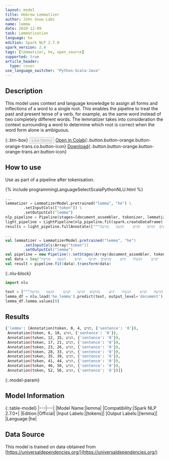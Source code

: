 ```yaml
---
layout: model
title: Hebrew Lemmatizer
author: John Snow Labs
name: lemma
date: 2020-12-09
task: Lemmatization
language: he
edition: Spark NLP 2.7.0
spark_version: 2.4
tags: [lemmatizer, he, open_source]
supported: true
article_header:
  type: cover
use_language_switcher: "Python-Scala-Java"
---
```


## Description

This model uses context and language knowledge to assign all forms and inflections of a word to a single root. This enables the pipeline to treat the past and present tense of a verb, for example, as the same word instead of two completely different words. The lemmatizer takes into consideration the context surrounding a word to determine which root is correct when the word form alone is ambiguous.

{:.btn-box}
<button class="button button-orange" disabled>Live Demo</button>
[Open in Colab](https://colab.research.google.com/github/JohnSnowLabs/spark-nlp-workshop/blob/b2eb08610dd49d5b15077cc499a94b4ec1e8b861/jupyter/annotation/english/model-downloader/Create%20custom%20pipeline%20-%20NerDL.ipynb){:.button.button-orange.button-orange-trans.co.button-icon}
[Download](https://s3.amazonaws.com/auxdata.johnsnowlabs.com/public/models/lemma_he_2.7.0_2.4_1607522684355.zip){:.button.button-orange.button-orange-trans.arr.button-icon}

## How to use

Use as part of a pipeline after tokenisation.

<div class="tabs-box" markdown="1">
{% include programmingLanguageSelectScalaPythonNLU.html %}

```python
...
lemmatizer = LemmatizerModel.pretrained("lemma", "he") \
        .setInputCols(["token"]) \
        .setOutputCol("lemma")
nlp_pipeline = Pipeline(stages=[document_assembler, tokenizer, lemmatizer])
light_pipeline = LightPipeline(nlp_pipeline.fit(spark.createDataFrame([[""]]).toDF("text")))
results = light_pipeline.fullAnnotate(["""להגיש	הגישה	הגיש	הגשתי	יגיש	מגישים	הגישו	תגיש	הגשנו	מגישה"""])

```
```scala
...
val lemmatizer = LemmatizerModel.pretrained("lemma", "he")
        .setInputCols(Array("token"))
        .setOutputCol("lemma")
val pipeline = new Pipeline().setStages(Array(document_assembler, tokenizer, lemmatizer))
val data = Seq("להגיש	הגישה	הגיש	הגשתי	יגיש	מגישים	הגישו	תגיש	הגשנו	מגישה").toDF("text")
val result = pipeline.fit(data).transform(data)
```

{:.nlu-block}
```python
import nlu

text = ["""להגיש	הגישה	הגיש	הגשתי	יגיש	מגישים	הגישו	תגיש	הגשנו	מגישה"""]
lemma_df = nlu.load('he.lemma').predict(text, output_level='document')
lemma_df.lemma.values[0]
```

</div>

## Results

```bash
{'lemma': [Annotation(token, 0, 4, הגיש, {'sentence': '0'}),
 Annotation(token, 6, 10, הגיש, {'sentence': '0'}),
 Annotation(token, 12, 15, הגיש, {'sentence': '0'}),
 Annotation(token, 17, 21, הגיש, {'sentence': '0'}),
 Annotation(token, 23, 26, הגיש, {'sentence': '0'}),
 Annotation(token, 28, 33, הגיש, {'sentence': '0'}),
 Annotation(token, 35, 39, הגיש, {'sentence': '0'}),
 Annotation(token, 41, 44, הגיש, {'sentence': '0'}),
 Annotation(token, 46, 50, הגיש, {'sentence': '0'}),
 Annotation(token, 52, 56, הגיש, {'sentence': '0'})]}
```

{:.model-param}
## Model Information

{:.table-model}
|---|---|
|Model Name:|lemma|
|Compatibility:|Spark NLP 2.7.0+|
|Edition:|Official|
|Input Labels:|[tokens]|
|Output Labels:|[lemma]|
|Language:|he|

## Data Source

This model is trained on data obtained from [https://universaldependencies.org/](https://universaldependencies.org/)